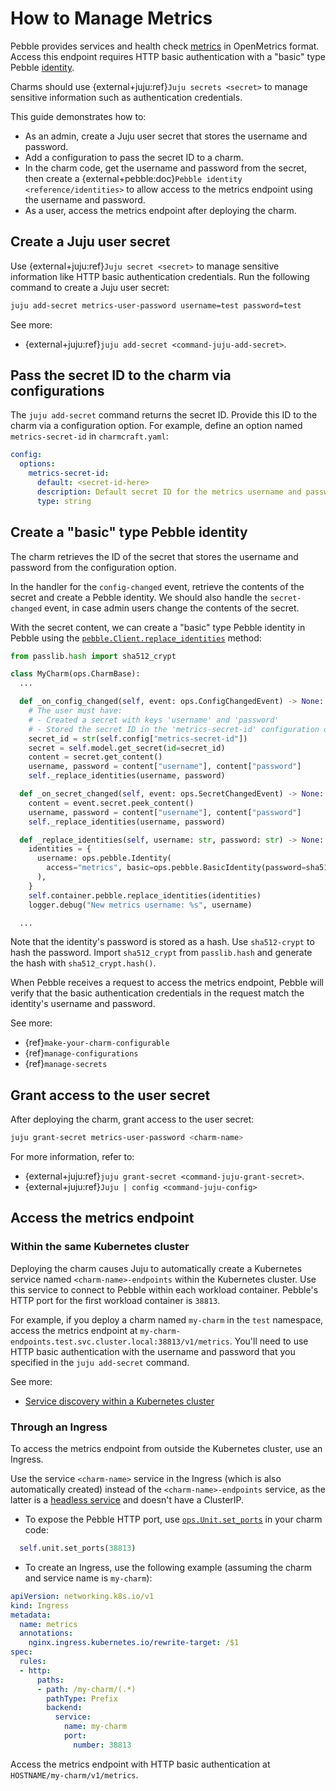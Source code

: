 # How to Manage Metrics

Pebble provides services and health check [metrics](https://documentation.ubuntu.com/pebble/reference/api/#/metrics/get_v1_metrics) in OpenMetrics format. Access this endpoint requires HTTP basic authentication with a "basic" type Pebble [identity](https://documentation.ubuntu.com/pebble/reference/identities/).

Charms should use {external+juju:ref}`Juju secrets <secret>` to manage sensitive information such as authentication credentials.

This guide demonstrates how to:

- As an admin, create a Juju user secret that stores the username and password.
- Add a configuration to pass the secret ID to a charm.
- In the charm code, get the username and password from the secret, then create a {external+pebble:doc}`Pebble identity <reference/identities>` to allow access to the metrics endpoint using the username and password.
- As a user, access the metrics endpoint after deploying the charm.

## Create a Juju user secret

Use {external+juju:ref}`Juju secret <secret>` to manage sensitive information like HTTP basic authentication credentials. Run the following command to create a Juju user secret:

```bash
juju add-secret metrics-user-password username=test password=test
```

See more:

- {external+juju:ref}`juju add-secret <command-juju-add-secret>`.

## Pass the secret ID to the charm via configurations

The `juju add-secret` command returns the secret ID. Provide this ID to the charm via a configuration option. For example, define an option named `metrics-secret-id` in `charmcraft.yaml`:

```yaml
config:
  options:
    metrics-secret-id:
      default: <secret-id-here>
      description: Default secret ID for the metrics username and password
      type: string
```

## Create a "basic" type Pebble identity

The charm retrieves the ID of the secret that stores the username and password from the configuration option.

In the handler for the `config-changed` event, retrieve the contents of the secret and create a Pebble identity. We should also handle the `secret-changed` event, in case admin users change the contents of the secret.

With the secret content, we can create a "basic" type Pebble identity in Pebble using the [`pebble.Client.replace_identities`](ops.pebble.Client.replace_identities) method:

```python
from passlib.hash import sha512_crypt

class MyCharm(ops.CharmBase):
  ...

  def _on_config_changed(self, event: ops.ConfigChangedEvent) -> None:
    # The user must have:
    # - Created a secret with keys 'username' and 'password'
    # - Stored the secret ID in the 'metrics-secret-id' configuration option
    secret_id = str(self.config["metrics-secret-id"])
    secret = self.model.get_secret(id=secret_id)
    content = secret.get_content()
    username, password = content["username"], content["password"]
    self._replace_identities(username, password)

  def _on_secret_changed(self, event: ops.SecretChangedEvent) -> None:
    content = event.secret.peek_content()
    username, password = content["username"], content["password"]
    self._replace_identities(username, password)

  def _replace_identities(self, username: str, password: str) -> None:
    identities = {
      username: ops.pebble.Identity(
        access="metrics", basic=ops.pebble.BasicIdentity(password=sha512_crypt.hash(password))
      ),
    }
    self.container.pebble.replace_identities(identities)
    logger.debug("New metrics username: %s", username)

  ...
```

Note that the identity's password is stored as a hash. Use `sha512-crypt` to hash the password. Import `sha512_crypt` from `passlib.hash` and generate the hash with `sha512_crypt.hash()`.

When Pebble receives a request to access the metrics endpoint, Pebble will verify that the basic authentication credentials in the request match the identity's username and password.

See more:

- {ref}`make-your-charm-configurable`
- {ref}`manage-configurations`
- {ref}`manage-secrets`

## Grant access to the user secret

After deploying the charm, grant access to the user secret:

```bash
juju grant-secret metrics-user-password <charm-name>
```

For more information, refer to:

- {external+juju:ref}`juju grant-secret <command-juju-grant-secret>`.
- {external+juju:ref}`Juju | config <command-juju-config>`

## Access the metrics endpoint

### Within the same Kubernetes cluster

Deploying the charm causes Juju to automatically create a Kubernetes service named `<charm-name>-endpoints` within the Kubernetes cluster. Use this service to connect to Pebble within each workload container. Pebble's HTTP port for the first workload container is `38813`.

For example, if you deploy a charm named `my-charm` in the `test` namespace, access the metrics endpoint at `my-charm-endpoints.test.svc.cluster.local:38813/v1/metrics`. You'll need to use HTTP basic authentication with the username and password that you specified in the `juju add-secret` command.

See more:

- [Service discovery within a Kubernetes cluster](https://kubernetes.io/docs/concepts/services-networking/dns-pod-service/)

### Through an Ingress

To access the metrics endpoint from outside the Kubernetes cluster, use an Ingress.

Use the service `<charm-name>` service in the Ingress (which is also automatically created) instead of the `<charm-name>-endpoints` service, as the latter is a [headless service](https://kubernetes.io/docs/concepts/services-networking/service/#headless-services) and doesn't have a ClusterIP.

- To expose the Pebble HTTP port, use [`ops.Unit.set_ports`](ops.Unit.set_ports) in your charm code:

```python
  self.unit.set_ports(38813)
```

- To create an Ingress, use the following example (assuming the charm and service name is `my-charm`):

```yaml
apiVersion: networking.k8s.io/v1
kind: Ingress
metadata:
  name: metrics
  annotations:
    nginx.ingress.kubernetes.io/rewrite-target: /$1
spec:
  rules:
  - http:
      paths:
      - path: /my-charm/(.*)
        pathType: Prefix
        backend:
          service:
            name: my-charm
            port:
              number: 38813
```

Access the metrics endpoint with HTTP basic authentication at `HOSTNAME/my-charm/v1/metrics`.

